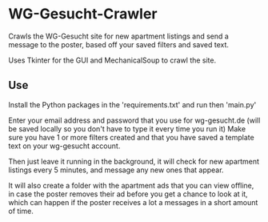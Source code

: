 # WG-Gesucht-Crawler
Crawls the WG-Gesucht site for new apartment listings and send a message to the poster,
based off your saved filters and saved text.

Uses Tkinter for the GUI and MechanicalSoup to crawl the site.

## Use
Install the Python packages in the 'requirements.txt' and run then 'main.py'

Enter your email address and password that you use for wg-gesucht.de (will be saved
locally so you don't have to type it every time you run it)
Make sure you have 1 or more filters created and that you have saved a template text
on your wg-gesucht account.

Then just leave it running in the background, it will check for new apartment listings
every 5 minutes, and message any new ones that appear.

It will also create a folder with the apartment ads that you can view offline, in case
the poster removes their ad before you get a chance to look at it, which can happen
if the poster receives a lot a messages in a short amount of time.

